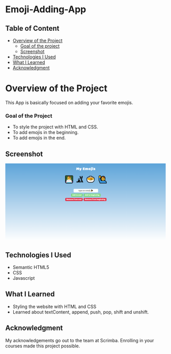 # Emoji-Adding-App

## Table of Content

 * [Overview of the Project](#overview-of-the-project)
      * [Goal of the project](#goal-of-the-project)
      * [Screenshot](#screenshot)
 * [Technologies I Used](#technologies-i-used)
 * [What I Learned](#what-i-learned) 
 * [Acknowledgment](#acknowledgment)

# Overview of the Project
This App is basically focused on adding your favorite emojis.

### Goal of the Project
* To style the project with HTML and CSS.
* To add emojis in the beginning.
* To add emojis in the end.


## Screenshot

![](./Screenshot.png)

## Technologies I Used
* Semantic HTML5
* CSS
* Javascript

## What I Learned
* Styling the website with HTML and CSS
* Learned about textContent, append, push, pop, shift and unshift.

## Acknowledgment
   My acknowledgements go out to the team at Scrimba. Enrolling in your courses made this project possible.

